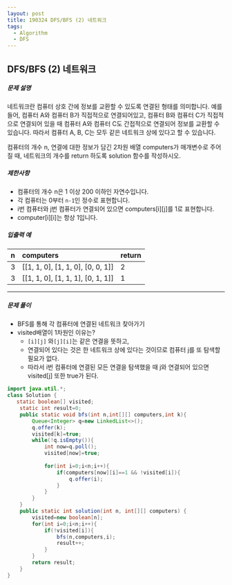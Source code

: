 ```yaml
---
layout: post
title: 190324 DFS/BFS (2) 네트워크
tags:
  - Algorithm
  - DFS
---
```


## DFS/BFS (2) 네트워크

##### 문제 설명

네트워크란 컴퓨터 상호 간에 정보를 교환할 수 있도록 연결된 형태를 의미합니다. 예를 들어, 컴퓨터 A와 컴퓨터 B가 직접적으로 연결되어있고, 컴퓨터 B와 컴퓨터 C가 직접적으로 연결되어 있을 때 컴퓨터 A와 컴퓨터 C도 간접적으로 연결되어 정보를 교환할 수 있습니다. 따라서 컴퓨터 A, B, C는 모두 같은 네트워크 상에 있다고 할 수 있습니다.

컴퓨터의 개수 n, 연결에 대한 정보가 담긴 2차원 배열 computers가 매개변수로 주어질 때, 네트워크의 개수를 return 하도록 solution 함수를 작성하시오.

##### 제한사항

- 컴퓨터의 개수 n은 1 이상 200 이하인 자연수입니다.
- 각 컴퓨터는 0부터 `n-1`인 정수로 표현합니다.
- i번 컴퓨터와 j번 컴퓨터가 연결되어 있으면 computers[i][j]를 1로 표현합니다.
- computer[i][i]는 항상 1입니다.

##### 입출력 예

| n    | computers                         | return |
| :--- | :-------------------------------- | :----- |
| 3    | [[1, 1, 0], [1, 1, 0], [0, 0, 1]] | 2      |
| 3    | [[1, 1, 0], [1, 1, 1], [0, 1, 1]] | 1      |



------

##### 문제 풀이

- BFS를 통해 각 컴퓨터에 연결된 네트워크 찾아가기
- visited배열이 1차원인 이유는?
  - `[i][j]` 와`[j][i]`는 같은 연결을 뜻하고, 
  - 연결되어 있다는 것은 한 네트워크 상에 있다는 것이므로 컴퓨터 j를 또 탐색할 필요가 없다.
  - 따라서 i번 컴퓨터에 연결된 모든 연결을 탐색했을 때 j와 연결되어 있으면 visited[j] 또한 true가 된다.

```java
import java.util.*;
class Solution {
   static boolean[] visited;
    static int result=0;
    public static void bfs(int n,int[][] computers,int k){
        Queue<Integer> q=new LinkedList<>();
        q.offer(k);
        visited[k]=true;
        while(!q.isEmpty()){
            int now=q.poll();
            visited[now]=true;
            
            for(int i=0;i<n;i++){
                if(computers[now][i]==1 && !visited[i]){
                    q.offer(i);
                }
            }
        }
    }
    public static int solution(int n, int[][] computers) {
        visited=new boolean[n];
        for(int i=0;i<n;i++){
            if(!visited[i]){
                bfs(n,computers,i);
                result++;
            }
        }
        return result;
    }
}
```

